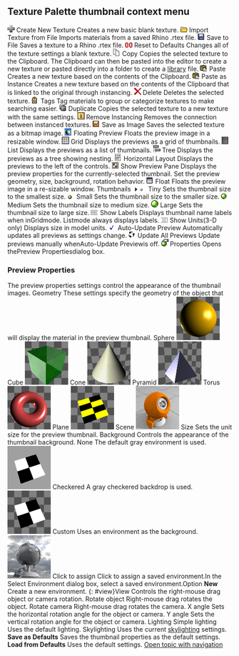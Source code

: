 ---
---


## Texture Palette thumbnail context menu
![images/toolbarplus.png](images/toolbarplus.png)Create New Texture
Creates a new basic blank texture.
![images/import.png](images/import.png)Import Texture from File
Imports materials from a saved Rhino .rtex file.
![images/savetofile.png](images/savetofile.png)Save to File
Saves a texture to a Rhino .rtex file.
![images/reset.png](images/reset.png)Reset to Defaults
Changes all of the texture settings a blank texture.
![images/copy.png](images/copy.png)Copy
Copies the selected texture to the Clipboard. The Clipboard can then be pasted into the editor to create a new texture or pasted directly into a folder to create a [library](libraries.html#libraries) file.
![images/paste.png](images/paste.png)Paste
Creates a new texture based on the contents of the Clipboard.
![images/pasteasinstance.png](images/pasteasinstance.png)Paste as Instance
Creates a new texture based on the contents of the Clipboard that is linked to the original through instancing.
![images/delete.png](images/delete.png)Delete
Deletes the selected texture.
![images/tags.png](images/tags.png)Tags
Tag materials to group or categorize textures to make searching easier.
![images/duplicate.png](images/duplicate.png)Duplicate
Copies the selected texture to a new texture with the same settings.
![images/removeinstancing.png](images/removeinstancing.png)Remove Instancing
Removes the connection between instanced textures.
![images/savetextureasimage.png](images/savetextureasimage.png)Save as Image
Saves the selected texture as a bitmap image.
![images/floatingpreview.png](images/floatingpreview.png)Floating Preview
Floats the preview image in a resizable window.
![images/grid.png](images/grid.png)Grid
Displays the previews as a grid of thumbnails.
![images/list.png](images/list.png)List
Displays the previews as a list of thumbnails.
![images/tree.png](images/tree.png)Tree
Displays the previews as a tree showing nesting.
![images/horizontal.png](images/horizontal.png)Horizontal Layout
Displays the previews to the left of the controls.
![images/showpreview.png](images/showpreview.png)Show Preview Pane
Displays the preview properties for the currently-selected thumbnail. Set the preview geometry, size, background, rotation behavior.
![images/floatthumbnail.png](images/floatthumbnail.png)Float
Floats the preview image in a re-sizable window.
Thumbnails![images/menuarrow.gif](images/menuarrow.gif)
![images/tiny.png](images/tiny.png)Tiny
Sets the thumbnail size to the smallest size.
![images/small.png](images/small.png)Small
Sets the thumbnail size to the smaller size.
![images/medium.png](images/medium.png)Medium
Sets the thumbnail size to medium size.
![images/large.png](images/large.png)Large
Sets the thumbnail size to large size.
![images/showlabels.png](images/showlabels.png)Show Labels
Displays thumbnail name labels when inGridmode.
Listmode always displays labels.
![images/showunits.png](images/showunits.png)Show Units(3-D only)
Displays size in model units.
![images/autoupdatethumbnail.png](images/autoupdatethumbnail.png)Auto-Update Preview
Automatically updates all previews as settings change.
![images/updateallpreviews.png](images/updateallpreviews.png)Update All Previews
Update previews manually whenAuto-Update Previewis off.
![images/propertiesthumb.png](images/propertiesthumb.png)Properties
Opens thePreview Propertiesdialog box.

### Preview Properties
The preview properties settings control the appearance of the thumbnail images.
Geometry
These settings specify the geometry of the object that will display the material in the preview thumbnail.
Sphere
![images/thumbnailsphere.png](images/thumbnailsphere.png)
Cube
![images/thumbnailcube.png](images/thumbnailcube.png)
Cone
![images/thumbnailcone.png](images/thumbnailcone.png)
Pyramid
![images/thumbnailpyramid.png](images/thumbnailpyramid.png)
Torus
![images/thumbnailtorus.png](images/thumbnailtorus.png)
Plane
![images/thumbnailplane.png](images/thumbnailplane.png)
Scene
![images/thumbnailscene.png](images/thumbnailscene.png)
Size
Sets the unit size for the preview thumbnail.
Background
Controls the appearance of the thumbnail background.
None
The default gray environment is used.
![images/thumbnailbackground-001.png](images/thumbnailbackground-001.png)
Checkered
A gray checkered backdrop is used.
![images/thumbnailbackground-002.png](images/thumbnailbackground-002.png)
Custom
Uses an environment as the background.
![images/thumbnailenvironment.png](images/thumbnailenvironment.png)
Click to assign
Click to assign a saved environment.In the Select Environment dialog box, select a saved environment.Option
 **New** 
Create a new environment.
{: #view}View
Controls the right-mouse drag object or camera rotation.
Rotate object
Right-mouse drag rotates the object.
Rotate camera
Right-mouse drag rotates the camera.
X angle
Sets the horizontal rotation angle for the object or camera.
Y angle
Sets the vertical rotation angle for the object or camera.
Lighting
Simple lighting
Uses the default lighting.
Skylighting
Uses the current [skylighting](rhino-render.html#skylight) settings.
 **Save as Defaults** 
Saves the thumbnail properties as the default settings.
 **Load from Defaults** 
Uses the default settings.
 [Open topic with navigation](texturepalettethumbnail-contextmenu.html) 


